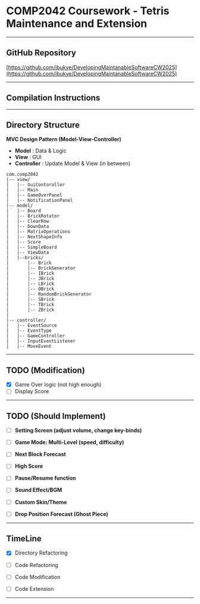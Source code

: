 # COMP2042 Coursework - Tetris Maintenance and Extension
 
---

## GitHub Repository
[https://github.com/ibukye/DevelopingMaintanableSoftwareCW2025](https://github.com/ibukye/DevelopingMaintanableSoftwareCW2025)

---

## Compilation Instructions

---

## Directory Structure
**MVC Design Pattern (Model-View-Controller)**
- **Model** : Data & Logic
- **View** : GUI
- **Controller** : Update Model & View (in between)

`````
com.comp2042
|-- view/
|   |-- GuiContoroller
|   |-- Main
|   |-- GameOverPanel
|   |-- NotificationPanel
|-- model/
|   |-- Board
|   |-- BrickRotator
|   |-- ClearRow
|   |-- DownData
|   |-- MatrixOperations
|   |-- NextShapeInfo
|   |-- Score
|   |-- SimpleBoard
|   |-- ViewData
|   |--bricks/
|       |-- Brick
|       |-- BrickGenerator
|       |-- IBrick
|       |-- JBrick
|       |-- LBrick
|       |-- OBrick
|       |-- RandomBrickGenerator
|       |-- SBrick
|       |-- TBrick
|       |-- ZBrick
|
|-- controller/ 
|   |-- EventSource
|   |-- EventType
|   |-- GameController
|   |-- InputEventListener
|   |-- MoveEvent
`````

---

## TODO (Modification)
- [x] Game Over logic (not high enough)
- [ ] Display Score 
---

## TODO (Should Implement)
- [ ] **Setting Screen (adjust volume, change key-binds)**
- [ ] **Game Mode: Multi-Level (speed, difficulty)**
- [ ] **Next Block Forecast**
- [ ] **High Score**
- [ ] **Pause/Resume function**
- [ ] **Sound Effect/BGM**
- [ ] **Custom Skin/Theme**
- [ ] **Drop Position Forecast (Ghost Piece)**


---

## TimeLine

- [x] Directory Refactoring
- [ ] Code Refactoring
- [ ] Code Modification
- [ ] Code Extension


---

